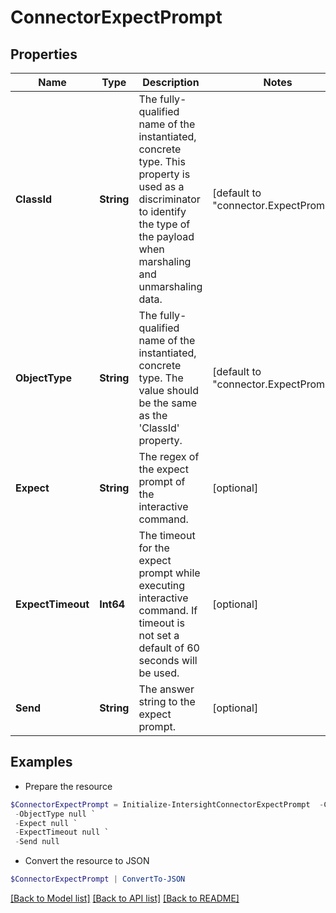 # ConnectorExpectPrompt
## Properties

Name | Type | Description | Notes
------------ | ------------- | ------------- | -------------
**ClassId** | **String** | The fully-qualified name of the instantiated, concrete type. This property is used as a discriminator to identify the type of the payload when marshaling and unmarshaling data. | [default to "connector.ExpectPrompt"]
**ObjectType** | **String** | The fully-qualified name of the instantiated, concrete type. The value should be the same as the &#39;ClassId&#39; property. | [default to "connector.ExpectPrompt"]
**Expect** | **String** | The regex of the expect prompt of the interactive command. | [optional] 
**ExpectTimeout** | **Int64** | The timeout for the expect prompt while executing interactive command. If timeout is not set a default of 60 seconds will be used. | [optional] 
**Send** | **String** | The answer string to the expect prompt. | [optional] 

## Examples

- Prepare the resource
```powershell
$ConnectorExpectPrompt = Initialize-IntersightConnectorExpectPrompt  -ClassId null `
 -ObjectType null `
 -Expect null `
 -ExpectTimeout null `
 -Send null
```

- Convert the resource to JSON
```powershell
$ConnectorExpectPrompt | ConvertTo-JSON
```

[[Back to Model list]](../README.md#documentation-for-models) [[Back to API list]](../README.md#documentation-for-api-endpoints) [[Back to README]](../README.md)

